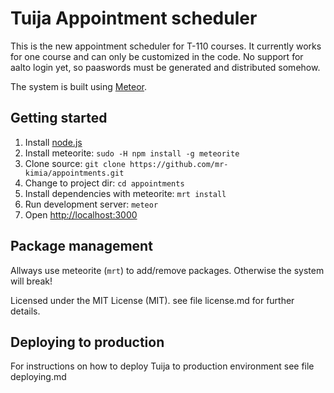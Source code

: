 # Tuija Appointment scheduler

This is the new appointment scheduler for T-110 courses. It currently works for one course and can only be customized in the code. No support for aalto login yet, so paaswords must be generated and distributed somehow.

The system is built using [Meteor][meteor].

## Getting started ##

1. Install [node.js][nodejs]
2. Install meteorite: `sudo -H npm install -g meteorite`
3. Clone source: `git clone https://github.com/mr-kimia/appointments.git`
4. Change to project dir: `cd appointments`
5. Install dependencies with meteorite: `mrt install`
6. Run development server: `meteor`
7. Open [http://localhost:3000](http://localhost:3000)

## Package management ##

Allways use meteorite (`mrt`) to add/remove packages. Otherwise the system will break!

Licensed under the MIT License (MIT). see file license.md for further details.

## Deploying to production ##

For instructions on how to deploy Tuija to production environment see file deploying.md

[meteor]: http://www.meteor.com
[nodejs]: http://nodejs.org
